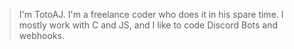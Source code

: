 > I'm TotoAJ.
 > I'm a freelance coder who does it in his spare time.
 > I mostly work with C and JS, and I like to code Discord Bots and webhooks.
